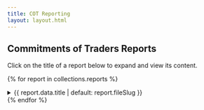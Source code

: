 ```yaml
---
title: COT Reporting
layout: layout.html
---
```


## Commitments of Traders Reports

Click on the title of a report below to expand and view its content.

{% for report in collections.reports %}
<details class="report-accordion">
  <summary>{{ report.data.title | default: report.fileSlug }}</summary>
  <div class="report-content">
    {{ report.templateContent | safe }}
  </div>
</details>
{% endfor %}